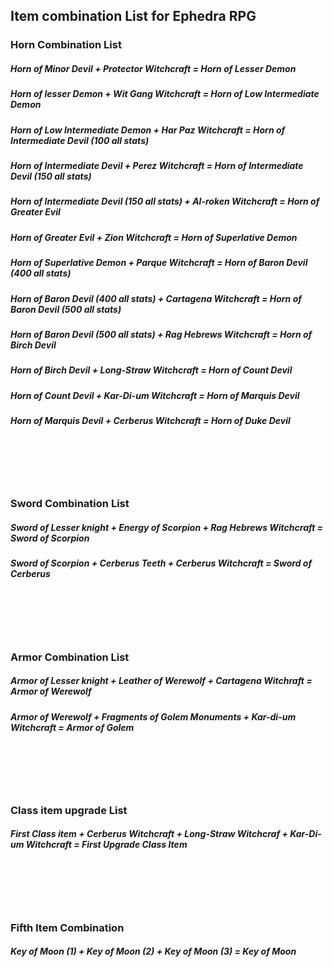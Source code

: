 ## Item combination List for Ephedra RPG

### Horn Combination List

##### Horn of Minor Devil + Protector Witchcraft = Horn of Lesser Demon
##### Horn of lesser Demon + Wit Gang Witchcraft = Horn of Low Intermediate Demon
##### Horn of Low Intermediate Demon + Har Paz Witchcraft = Horn of Intermediate Devil (100 all stats)
##### Horn of Intermediate Devil + Perez Witchcraft = Horn of Intermediate Devil (150 all stats)
##### Horn of Intermediate Devil (150 all stats) + Al-roken Witchcraft = Horn of Greater Evil
##### Horn of Greater Evil + Zion Witchcraft = Horn of Superlative Demon
##### Horn of Superlative Demon + Parque Witchcraft = Horn of Baron Devil (400 all stats)
##### Horn of Baron Devil (400 all stats) + Cartagena Witchcraft = Horn of Baron Devil (500 all stats)
##### Horn of Baron Devil (500 all stats) + Rag Hebrews Witchcraft = Horn of Birch Devil
##### Horn of Birch Devil + Long-Straw Witchcraft = Horn of Count Devil
##### Horn of Count Devil + Kar-Di-um Witchcraft = Horn of Marquis Devil
##### Horn of Marquis Devil + Cerberus Witchcraft = Horn of Duke Devil
<br />
<br />
<br />
<br />

### Sword Combination List
##### Sword of Lesser knight + Energy of Scorpion + Rag Hebrews Witchcraft = Sword of Scorpion
##### Sword of Scorpion + Cerberus Teeth + Cerberus Witchcraft = Sword of Cerberus
<br />
<br />
<br />
<br />

### Armor Combination List
##### Armor of Lesser knight + Leather of Werewolf + Cartagena Witchraft = Armor of Werewolf
##### Armor of Werewolf + Fragments of Golem Monuments + Kar-di-um Witchcraft = Armor of Golem
<br />
<br />
<br />
<br />

### Class item upgrade List
##### First Class item + Cerberus Witchcraft + Long-Straw Witchcraf + Kar-Di-um Witchcraft = First Upgrade Class Item
<br />
<br />
<br />
<br />

### Fifth Item Combination ###
##### Key of Moon (1) + Key of Moon (2) + Key of Moon (3) = Key of Moon
